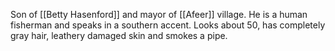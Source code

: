 Son of [[Betty Hasenford]] and mayor of [[Afeer]] village. He is a human fisherman and speaks in a southern accent. Looks about 50, has completely gray hair, leathery damaged skin and smokes a pipe.